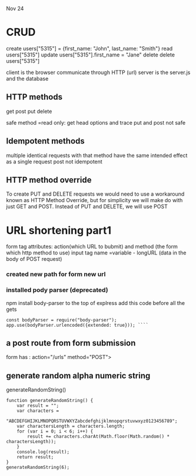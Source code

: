 <!-- @format -->

Nov 24

# CRUD

create users["5315"] = {first_name: "John", last_name: "Smith"}
read users["5315"]
update users["5315"].first_name = "Jane"
delete delete users["5315"]

client is the browser
communicate through HTTP (url)
server is the server.js and the database

## HTTP methods

get
post
put
delete

safe method =read only: get head options and trace
put and post not safe

## Idempotent methods

multiple identical requests with that method have the same intended effect as a single request
post not idempotent

## HTTP method override

To create PUT and DELETE requests we would need to use a workaround known as HTTP Method Override, but for simplicity we will make do with just GET and POST. Instead of PUT and DELETE, we will use POST

# URL shortening part1

form tag attributes: action(which URL to bubmit) and method (the form which http method to use)
input tag name =variable - longURL (data in the body of POST request)

### created new path for form new url

### installed pody parser (deprecated)

npm install body-parser
to the top of explress add this code before all the gets

`````
const bodyParser = require("body-parser");
app.use(bodyParser.urlencoded({extended: true})); ````

`````

## a post route from form submission

form has : action="/urls" method="POST">

## generate random alpha numeric string

generateRandomString()

```
function generateRandomString() {
	var result = "";
	var characters =
		"ABCDEFGHIJKLMNOPQRSTUVWXYZabcdefghijklmnopqrstuvwxyz0123456789";
	var charactersLength = characters.length;
	for (var i = 0; i < 6; i++) {
		result += characters.charAt(Math.floor(Math.random() * charactersLength));
	}
	console.log(result);
	return result;
}
generateRandomString(6);
```
